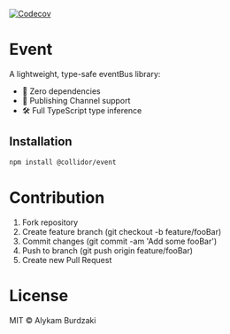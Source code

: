 [![Codecov](https://codecov.io/gh/collidor/command/branch/main/graph/badge.svg)](https://codecov.io/gh/collidor/command)

# Event

A lightweight, type-safe eventBus library:

- 🚀 Zero dependencies
- 🔌 Publishing Channel support
- 🛠️ Full TypeScript type inference

## Installation

```bash
npm install @collidor/event
```


# Contribution

1. Fork repository
2. Create feature branch (git checkout -b feature/fooBar)
3. Commit changes (git commit -am 'Add some fooBar')
4. Push to branch (git push origin feature/fooBar)
5. Create new Pull Request

# License

MIT © Alykam Burdzaki